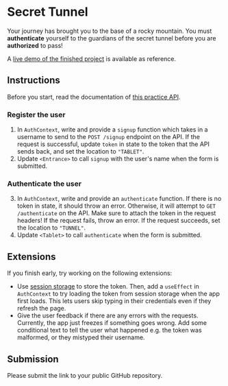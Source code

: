 # Secret Tunnel

Your journey has brought you to the base of a rocky mountain. You must **authenticate** yourself to the guardians of the secret tunnel before you are **authorized** to pass!

A [live demo of the finished project](https://fsa-secret-tunnel.netlify.app/) is available as reference.

## Instructions

Before you start, read the documentation of [this practice API](https://fsa-jwt-practice.herokuapp.com).

### Register the user

1. In `AuthContext`, write and provide a `signup` function which takes in a username to send to the
   `POST /signup` endpoint on the API. If the request is successful, update `token` in state to the token that the API sends back, and set the location to `"TABLET"`.
2. Update `<Entrance>` to call `signup` with the user's name when the form is submitted.

### Authenticate the user

3. In `AuthContext`, write and provide an `authenticate` function. If there is no token in state, it should throw an error. Otherwise, it will attempt to `GET /authenticate` on the API. Make sure to attach the token in the request headers! If the request fails, throw an error. If the request succeeds, set the location to `"TUNNEL"`.
4. Update `<Tablet>` to call `authenticate` when the form is submitted.

## Extensions

If you finish early, try working on the following extensions:

- Use [session storage](https://developer.mozilla.org/en-US/docs/Web/API/Window/sessionStorage) to store the token. Then, add a `useEffect` in `AuthContext` to try loading the token from session storage when the app first loads. This lets users skip typing in their credentials even if they refresh the page.
- Give the user feedback if there are any errors with the requests. Currently, the app just freezes if something goes wrong. Add some conditional text to tell the user what happened e.g. the token was malformed, or they mistyped their username.

## Submission

Please submit the link to your public GitHub repository.
